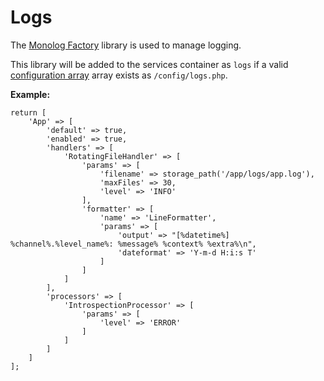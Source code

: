 # Logs

The [Monolog Factory](https://github.com/bayfrontmedia/monolog-factory) library is used to manage logging.

This library will be added to the services container as `logs` if a valid [configuration array](https://github.com/bayfrontmedia/monolog-factory#configuration-array) array exists as `/config/logs.php`.

**Example:**
```
return [
    'App' => [
        'default' => true,
        'enabled' => true,
        'handlers' => [
            'RotatingFileHandler' => [
                'params' => [
                    'filename' => storage_path('/app/logs/app.log'),
                    'maxFiles' => 30,
                    'level' => 'INFO'
                ],
                'formatter' => [
                    'name' => 'LineFormatter',
                    'params' => [
                        'output' => "[%datetime%] %channel%.%level_name%: %message% %context% %extra%\n",
                        'dateformat' => 'Y-m-d H:i:s T'
                    ]
                ]
            ]
        ],
        'processors' => [
            'IntrospectionProcessor' => [
                'params' => [
                    'level' => 'ERROR'
                ]
            ]
        ]
    ]
];
``` 